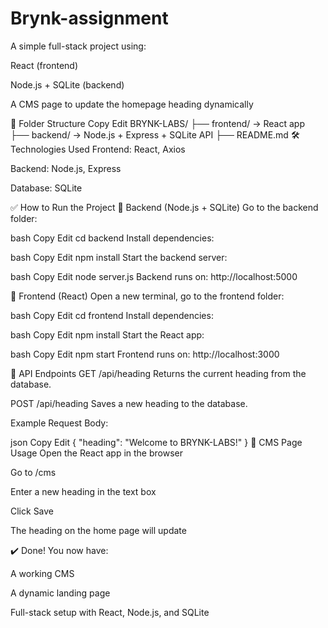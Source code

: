 # Brynk-assignment
A simple full-stack project using:

React (frontend)

Node.js + SQLite (backend)

A CMS page to update the homepage heading dynamically

📁 Folder Structure
Copy
Edit
BRYNK-LABS/
├── frontend/     → React app
├── backend/      → Node.js + Express + SQLite API
├── README.md
🛠 Technologies Used
Frontend: React, Axios

Backend: Node.js, Express

Database: SQLite

✅ How to Run the Project
🔹 Backend (Node.js + SQLite)
Go to the backend folder:

bash
Copy
Edit
cd backend
Install dependencies:

bash
Copy
Edit
npm install
Start the backend server:

bash
Copy
Edit
node server.js
Backend runs on: http://localhost:5000

🔹 Frontend (React)
Open a new terminal, go to the frontend folder:

bash
Copy
Edit
cd frontend
Install dependencies:

bash
Copy
Edit
npm install
Start the React app:

bash
Copy
Edit
npm start
Frontend runs on: http://localhost:3000

🔁 API Endpoints
GET /api/heading
Returns the current heading from the database.

POST /api/heading
Saves a new heading to the database.

Example Request Body:

json
Copy
Edit
{
  "heading": "Welcome to BRYNK-LABS!"
}
📝 CMS Page Usage
Open the React app in the browser

Go to /cms

Enter a new heading in the text box

Click Save

The heading on the home page will update

✔️ Done!
You now have:

A working CMS

A dynamic landing page

Full-stack setup with React, Node.js, and SQLite

